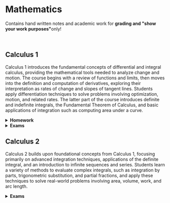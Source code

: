 <h1>Mathematics</b></h1>
<p>Contains hand written notes and academic work  for <strong>grading and "show your work purposes"</strong>only!</p>
<br>
<h2>Calculus 1</h2>
<p>Calculus 1 introduces the fundamental concepts of differential and integral calculus, providing the mathematical tools needed to analyze change and motion. The course begins with a review of functions and limits, then moves into the definition and computation of derivatives, exploring their interpretation as rates of change and slopes of tangent lines. Students apply differentiation techniques to solve problems involving optimization, motion, and related rates. The latter part of the course introduces definite and indefinite integrals, the Fundamental Theorem of Calculus, and basic applications of integration such as computing area under a curve.</p>

<details name="df_hw">
  <summary><strong>Homework</strong></summary>
   <ul style="padding-left: 30px;">
     <li><a href="https://github.com/markrandyreid/math/blob/main/homework/calc1.hw1.q2.pdf" target="_blank">Defining a Limit-HW1.Q2</a></li>
     <li><a href="https://github.com/markrandyreid/math/blob/main/homework/calc1.hw1.q10.pdf" target="_blank">Defining a Limit-HW1.Q10</a></li>
     <li><a href="https://github.com/markrandyreid/math/blob/main/homework/calc1.hw1.q13.pdf" target="_blank">Defining a Limit-HW1.Q13</a></li>  
     <li><a href="https://github.com/markrandyreid/math/blob/main/homework/calc1.hw1.q14.pdf" target="_blank">Defining a Limit-HW1.Q14</a></li>  
     <li><a href="https://github.com/markrandyreid/math/blob/main/homework/calc1.hw1.q15.pdf" target="_blank">Defining a Limit-HW1.Q15</a></li>  
     <li><a href="https://github.com/markrandyreid/math/blob/main/homework/calc1.hw1.q16.pdf" target="_blank">Defining a Limit-HW1.Q16</a></li>  
     <li><a href="https://github.com/markrandyreid/math/blob/main/homework/calc1.hw1.q20.pdf" target="_blank">Defining a Limit-HW1.Q20</a></li>  
     <li><a href="https://github.com/markrandyreid/math/blob/main/homework/calc1.hw5.q6.pdf" target="_blank">Implicit Differentiation-HW5.Q6</a></li>
     <li><a href="https://github.com/markrandyreid/math/blob/main/homework/calc1.hw5.q7.pdf" target="_blank">Implicit Differentiation-HW5.Q7</a></li>
     <li><a href="https://github.com/markrandyreid/math/blob/main/homework/calc1.hw5.q8.pdf" target="_blank">Implicit Differentiation-HW5.Q8</a></li>
     <li><a href="https://github.com/markrandyreid/math/blob/main/homework/calc1.hw5.q9.pdf" target="_blank">Implicit Differentiation-HW5.Q9</a></li>
     <li><a href="https://github.com/markrandyreid/math/blob/main/homework/calc1.hw5.q10.pdf" target="_blank">Implicit Differentiation-HW5.Q10</a></li>
     <li><a href="https://github.com/markrandyreid/math/blob/main/homework/calc1.hw5.q12.pdf" target="_blank">Implicit Differentiation-HW5.Q12</a></li>
   </ul>    
</details>

<details name="df_exams">
  <summary><strong>Exams</strong></summary>
  <ul style="padding-left: 30px;">
    <li><a href="https://github.com/markrandyreid/math/blob/main/exams/test1.q2.pdf" target="_blank">Test1-Q2</a></li>
    <li><a href="https://github.com/markrandyreid/math/blob/main/exams/test1.q3.pdf" target="_blank">Test1-Q3</a></li>
    <li><a href="https://github.com/markrandyreid/math/blob/main/exams/test1.q5.pdf" target="_blank">Test1-Q5</a></li>
    <li><a href="https://github.com/markrandyreid/math/blob/main/exams/test1.q6.pdf" target="_blank">Test1-Q6</a></li>
    <li><a href="https://github.com/markrandyreid/math/blob/main/exams/test1.q10.pdf" target="_blank">Test1-Q10</a></li>
    <li><a href="https://github.com/markrandyreid/math/blob/main/exams/test1.q15.pdf" target="_blank">Test1-Q15</a></li>
    <li><a href="https://github.com/markrandyreid/math/blob/main/exams/test1.q16.pdf" target="_blank">Test1-Q16</a></li>
    <li><a href="https://github.com/markrandyreid/math/blob/main/exams/test2.q1.pdf" target="_blank">Question 1</a></li>
    <li><a href="https://github.com/markrandyreid/math/blob/main/exams/test2.q2.pdf" target="_blank">Question 2</a></li>
    <li><a href="https://github.com/markrandyreid/math/blob/main/exams/test2.q3.pdf" target="_blank">Question 3</a></li>
    <li><a href="https://github.com/markrandyreid/math/blob/main/exams/test2.q4.pdf" target="_blank">Question 4</a></li>
  </ul>
</details>

<h2>Calculus 2</h2>
<p>Calculus 2 builds upon foundational concepts from Calculus 1, focusing primarily on advanced integration techniques, applications of the definite integral, and an introduction to infinite sequences and series. Students learn a variety of methods to evaluate complex integrals, such as integration by parts, trigonometric substitution, and partial fractions, and apply these techniques to solve real-world problems involving area, volume, work, and arc length.</p>
<details name="c2_exams">
  <summary><strong>Exams</strong></summary>
   <ul style="padding-left: 30px;">
     <li><a href="https://github.com/markrandyreid/math/blob/main/exams/calculus2.test2.04.09.25.pdf" target="_blank">Test 2: Topics 2</a></li>
     <li><a href="https://github.com/markrandyreid/math/blob/main/exams/calculus2.test5.05.03.25.pdf" target="_blank">Test 5: Topics 7, 8 and 9</a></li>
   </ul>    
</details>

